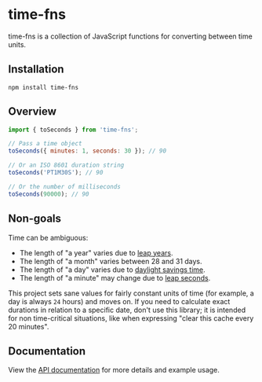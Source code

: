 # time-fns

time-fns is a collection of JavaScript functions for converting between time units.

## Installation

`npm install time-fns`

## Overview

```javascript
import { toSeconds } from 'time-fns';

// Pass a time object
toSeconds({ minutes: 1, seconds: 30 }); // 90

// Or an ISO 8601 duration string
toSeconds('PT1M30S'); // 90

// Or the number of milliseconds
toSeconds(90000); // 90
```

## Non-goals

Time can be ambiguous:

- The length of "a year" varies due to [leap years](https://en.wikipedia.org/wiki/Leap_year).
- The length of "a month" varies between 28 and 31 days.
- The length of "a day" varies due to [daylight savings time](https://en.wikipedia.org/wiki/Daylight_saving_time).
- The length of "a minute" may change due to [leap seconds](https://en.wikipedia.org/wiki/Leap_second).

This project sets sane values for fairly constant units of time (for example, a day is always `24` hours) and moves on. If you need to calculate exact durations in relation to a specific date, don't use this library; it is intended for non time-critical situations, like when expressing "clear this cache every 20 minutes".

## Documentation

View the [API documentation](https://dlevs.github.io/time-fns) for more details and example usage.
